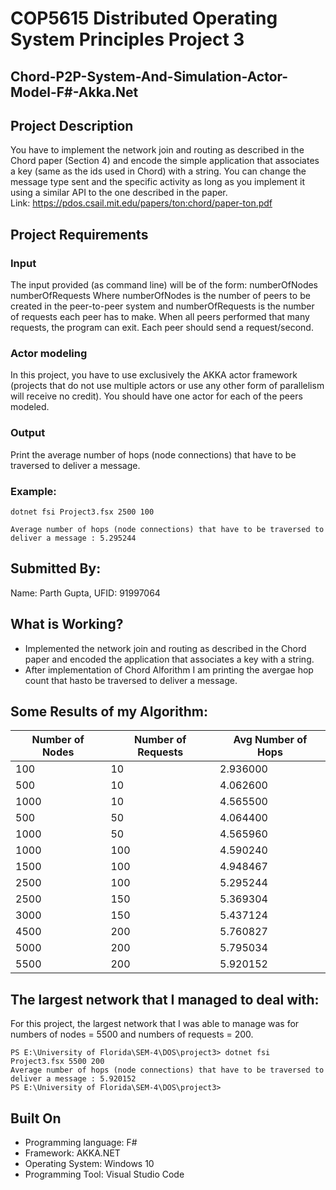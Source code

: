 # COP5615 Distributed Operating System Principles Project 3

## Chord-P2P-System-And-Simulation-Actor-Model-F#-Akka.Net

## Project Description

You have to implement the network join and routing as described in the Chord paper (Section 4) and encode the simple application that associates a key (same as the ids used in Chord) with a string. You can change the message type sent and the specific activity as long as you implement it using a similar API to the one described in the paper. <br>
Link: https://pdos.csail.mit.edu/papers/ton:chord/paper-ton.pdf

## Project Requirements

### Input

The input provided (as command line) will be of the form: numberOfNodes numberOfRequests Where numberOfNodes is the number of peers to be created in the peer-to-peer system and numberOfRequests is the number of requests each peer has to make. When all peers performed that many requests, the program can exit. Each peer should send a request/second.

### Actor modeling

In this project, you have to use exclusively the AKKA actor framework (projects that do not use multiple actors or use any other form of parallelism will receive no credit).  You should have one actor for each of the peers modeled.

### Output

Print the average number of hops (node connections) that have to be traversed to deliver a message.

### Example:


```F#
dotnet fsi Project3.fsx 2500 100
```
```F#
Average number of hops (node connections) that have to be traversed to deliver a message : 5.295244
```

## Submitted By:

Name: Parth Gupta, UFID: 91997064

## What is Working?

- Implemented the network join and routing as described in the Chord paper and encoded the application that associates a key with a string.
- After implementation of Chord Alforithm I am printing the avergae hop count that hasto be traversed to deliver a message.

## Some Results of my Algorithm:

| Number of Nodes | Number of Requests | Avg Number of Hops |
| --------------- | ------------------ | ------------------ |
| 100 | 10 | 2.936000 |
| 500 | 10 | 4.062600 | 
| 1000 | 10 | 4.565500 |
| 500 | 50 | 4.064400 |
| 1000 | 50 | 4.565960 |
| 1000 | 100 | 4.590240 |
| 1500 | 100 | 4.948467 |
| 2500 | 100 | 5.295244 |
| 2500 | 150 | 5.369304 |
| 3000 | 150 | 5.437124 |
| 4500 | 200 | 5.760827 |
| 5000 | 200 | 5.795034 |
| 5500 | 200 | 5.920152 |

## The largest network that I managed to deal with:

For this project, the largest network that I was able to manage was for numbers of nodes = 5500 and numbers of requests = 200.

```F#
PS E:\University of Florida\SEM-4\DOS\project3> dotnet fsi Project3.fsx 5500 200
Average number of hops (node connections) that have to be traversed to deliver a message : 5.920152
PS E:\University of Florida\SEM-4\DOS\project3> 
```

## Built On

- Programming language: F# 
- Framework: AKKA.NET
- Operating System: Windows 10
- Programming Tool: Visual Studio Code
